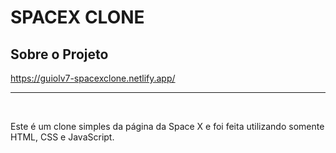 <h1>SPACEX CLONE</h1>

<h2>Sobre o Projeto</h2>

<a href="https://guiolv7-spacexclone.netlify.app/">https://guiolv7-spacexclone.netlify.app/</a><hr><br>

Este é um clone simples da página da Space X e foi feita utilizando somente HTML, CSS e JavaScript.
